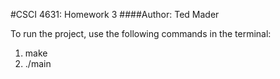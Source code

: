 #CSCI 4631: Homework 3
####Author: Ted Mader

To run the project, use the following commands in the terminal:

1. make
2. ./main
